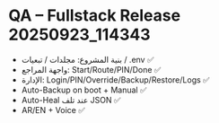 # QA – Fullstack Release 20250923_114343
- بنية المشروع: مجلدات / تبعيات / .env ✅
- واجهة المراجع: Start/Route/PIN/Done ✅
- الإدارة: Login/PIN/Override/Backup/Restore/Logs ✅
- Auto-Backup on boot + Manual ✅
- Auto-Heal عند تلف JSON ✅
- AR/EN + Voice ✅
